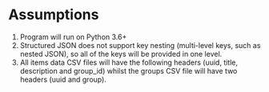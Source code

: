 # Assumptions
1) Program will run on Python 3.6+
2) Structured JSON does not support key nesting (multi-level keys, such as nested JSON), so all of the keys will be provided in one level.
3) All items data CSV files will have the following headers (uuid, title, description and group_id) whilst the groups CSV file will have two headers (uuid and group).